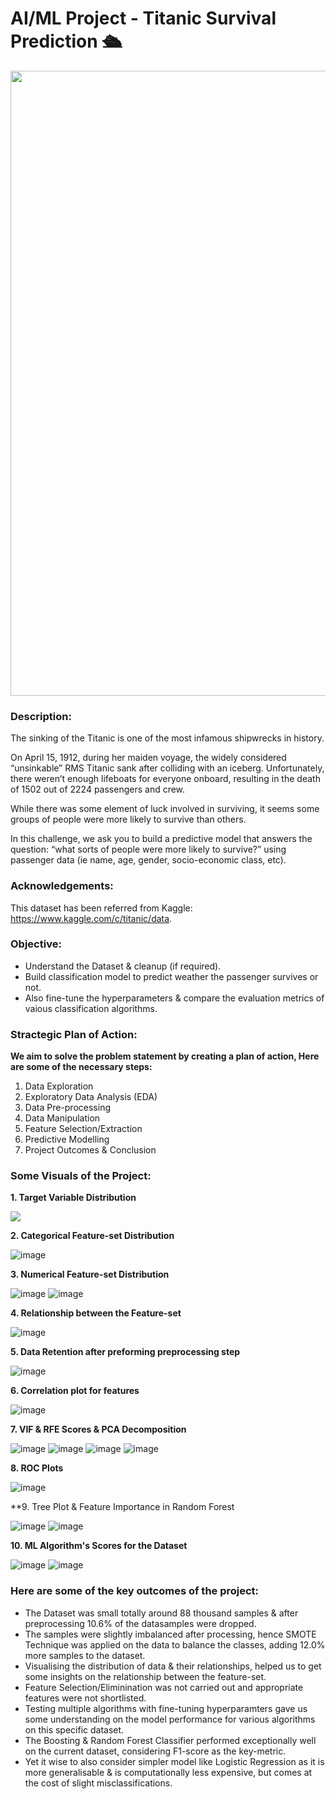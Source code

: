 # AI/ML Project - Titanic Survival Prediction 🛳️

<p align="center"><img src="https://user-images.githubusercontent.com/54996245/145105967-cbd60849-ae30-4a4a-8450-fc73a2f7a290.jpg" style="width: 1000px;"/></p>

### Description:

The sinking of the Titanic is one of the most infamous shipwrecks in history.

On April 15, 1912, during her maiden voyage, the widely considered “unsinkable” RMS Titanic sank after colliding with an iceberg. Unfortunately, there weren’t enough lifeboats for everyone onboard, resulting in the death of 1502 out of 2224 passengers and crew.

While there was some element of luck involved in surviving, it seems some groups of people were more likely to survive than others.

In this challenge, we ask you to build a predictive model that answers the question: “what sorts of people were more likely to survive?” using passenger data (ie name, age, gender, socio-economic class, etc).


### Acknowledgements:
This dataset has been referred from Kaggle: https://www.kaggle.com/c/titanic/data.

### Objective:
- Understand the Dataset & cleanup (if required).
- Build classification model to predict weather the passenger survives or not.
- Also fine-tune the hyperparameters & compare the evaluation metrics of vaious classification algorithms.

### Stractegic Plan of Action:
**We aim to solve the problem statement by creating a plan of action, Here are some of the necessary steps:**
1. Data Exploration
2. Exploratory Data Analysis (EDA)
3. Data Pre-processing
4. Data Manipulation
5. Feature Selection/Extraction
6. Predictive Modelling
7. Project Outcomes & Conclusion

### Some Visuals of the Project:

**1. Target Variable Distribution**
  
<p align="left"><img src="https://user-images.githubusercontent.com/54996245/145106098-e881f0d0-6101-4cfb-9a52-bba1c36ecc06.png" /></p>

**2. Categorical Feature-set Distribution**

![image](https://user-images.githubusercontent.com/54996245/145106132-32713d65-f22b-4769-9002-e652a1160772.png)

**3. Numerical Feature-set Distribution**

![image](https://user-images.githubusercontent.com/54996245/145106214-6fa6f6a1-0cd5-46ca-b789-da6ed3cba52f.png)
![image](https://user-images.githubusercontent.com/54996245/145106229-8ad2469f-0480-467f-b237-3447ad5f7406.png)

**4. Relationship between the Feature-set**

![image](https://user-images.githubusercontent.com/54996245/145106255-a0352942-3779-4c3f-a568-205df5480cec.png)

**5. Data Retention after preforming preprocessing step**

![image](https://user-images.githubusercontent.com/54996245/145106272-c881c1b8-2515-40ec-bde3-a5ea8b670f6b.png)

**6. Correlation plot for features**

![image](https://user-images.githubusercontent.com/54996245/145106292-ab50cc88-68df-4887-bcc9-3bb6e04fdaf9.png)

**7. VIF & RFE Scores & PCA Decomposition**
  
![image](https://user-images.githubusercontent.com/54996245/145106331-7819bac1-4f99-4ac7-8164-09418ca4b238.png)
![image](https://user-images.githubusercontent.com/54996245/145106349-d563866a-e607-4829-94d7-ac55fada12df.png)
![image](https://user-images.githubusercontent.com/54996245/145106378-861a9788-077b-43ef-8e5c-cfcce595bec9.png)
![image](https://user-images.githubusercontent.com/54996245/145106391-0578911f-35ca-432c-8c03-fb7a8b5c1229.png)

**8. ROC Plots**

![image](https://user-images.githubusercontent.com/54996245/145106410-ffe4d97d-b990-4a72-aab4-4cfa24e4e872.png)

**9. Tree Plot & Feature Importance in Random Forest
  
![image](https://user-images.githubusercontent.com/54996245/145106427-6ff267c2-5cb1-436e-b6c4-093027940b98.png)
![image](https://user-images.githubusercontent.com/54996245/145106449-2bf244c5-5dee-41f2-80bb-d476abcc05a8.png)


**10. ML Algorithm's Scores for the Dataset**
  
![image](https://user-images.githubusercontent.com/54996245/145106473-5a9f0e87-66fe-4137-bdf7-c101d5deac76.png)
![image](https://user-images.githubusercontent.com/54996245/145106489-bf55df02-ca20-4a41-858e-854bad3ac17f.png)

  
### Here are some of the key outcomes of the project:
- The Dataset was small totally around 88 thousand samples & after preprocessing 10.6% of the datasamples were dropped. 
- The samples were slightly imbalanced after processing, hence SMOTE Technique was applied on the data to  balance the classes, adding 12.0% more samples to the dataset.
- Visualising the distribution of data & their relationships, helped us to get some insights on the relationship between the feature-set.
- Feature Selection/Eliminination was not carried out and appropriate features were not shortlisted.
- Testing multiple algorithms with fine-tuning hyperparamters gave us some understanding on the model performance for various algorithms on this specific dataset.
- The Boosting & Random Forest Classifier performed exceptionally well on the current dataset, considering F1-score as the key-metric.
- Yet it wise to also consider simpler model like Logistic Regression as it is more generalisable & is computationally less expensive, but comes at the cost of slight misclassifications.

